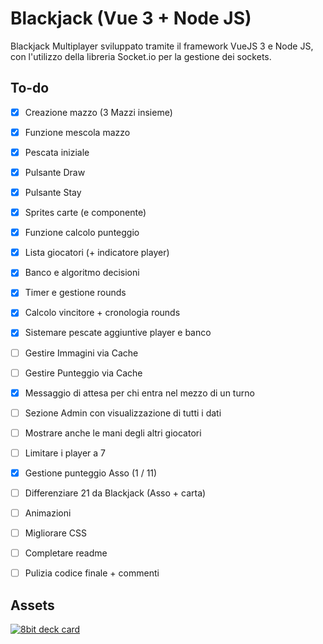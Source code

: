 # Blackjack (Vue 3 + Node JS)
Blackjack Multiplayer sviluppato tramite il framework VueJS 3 e Node JS, con l'utilizzo della libreria Socket.io per la gestione dei sockets.

## To-do
 - [x] Creazione mazzo (3 Mazzi insieme)
 - [x] Funzione mescola mazzo
 - [x] Pescata iniziale
 - [x] Pulsante Draw
 - [x] Pulsante Stay
 - [x] Sprites carte (e componente)
 - [x] Funzione calcolo punteggio
 - [x] Lista giocatori (+ indicatore player)
 - [x] Banco e algoritmo decisioni
 - [x] Timer e gestione rounds
 - [x] Calcolo vincitore + cronologia rounds
 - [X] Sistemare pescate aggiuntive player e banco
 - [ ] Gestire Immagini via Cache
 - [ ] Gestire Punteggio via Cache
 - [X] Messaggio di attesa per chi entra nel mezzo di un turno
 - [ ] Sezione Admin con visualizzazione di tutti i dati
 - [ ] Mostrare anche le mani degli altri giocatori
 - [ ] Limitare i player a 7
 - [X] Gestione punteggio Asso (1 / 11)
 - [ ] Differenziare 21 da Blackjack (Asso + carta)
 - [ ] Animazioni
 - [ ] Migliorare CSS
 - [ ] Completare readme
 - [ ] Pulizia codice finale + commenti


## Assets
[![8bit deck card](https://img.itch.zone/aW1hZ2UvNzE1Mzg3LzM5NjQ5MjYucG5n/794x1000/Q2lPE9.png)](https://drawsgood.itch.io/8bit-deck-card-assets)
